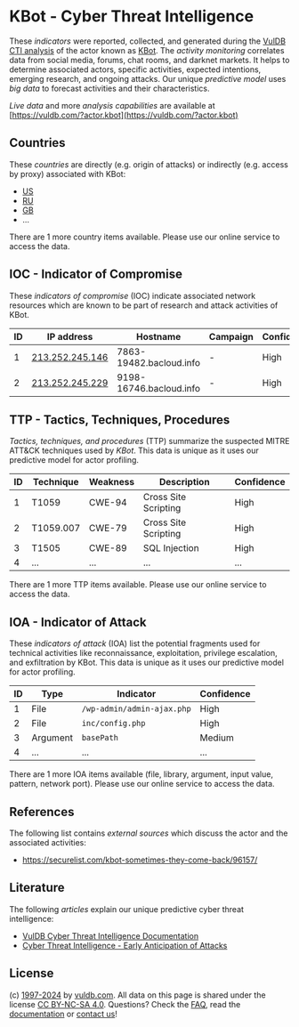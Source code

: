 # KBot - Cyber Threat Intelligence

These _indicators_ were reported, collected, and generated during the [VulDB CTI analysis](https://vuldb.com/?kb.cti) of the actor known as [KBot](https://vuldb.com/?actor.kbot). The _activity monitoring_ correlates data from social media, forums, chat rooms, and darknet markets. It helps to determine associated actors, specific activities, expected intentions, emerging research, and ongoing attacks. Our unique _predictive model_ uses _big data_ to forecast activities and their characteristics.

_Live data_ and more _analysis capabilities_ are available at [https://vuldb.com/?actor.kbot](https://vuldb.com/?actor.kbot)

## Countries

These _countries_ are directly (e.g. origin of attacks) or indirectly (e.g. access by proxy) associated with KBot:

* [US](https://vuldb.com/?country.us)
* [RU](https://vuldb.com/?country.ru)
* [GB](https://vuldb.com/?country.gb)
* ...

There are 1 more country items available. Please use our online service to access the data.

## IOC - Indicator of Compromise

These _indicators of compromise_ (IOC) indicate associated network resources which are known to be part of research and attack activities of KBot.

ID | IP address | Hostname | Campaign | Confidence
-- | ---------- | -------- | -------- | ----------
1 | [213.252.245.146](https://vuldb.com/?ip.213.252.245.146) | 7863-19482.bacloud.info | - | High
2 | [213.252.245.229](https://vuldb.com/?ip.213.252.245.229) | 9198-16746.bacloud.info | - | High

## TTP - Tactics, Techniques, Procedures

_Tactics, techniques, and procedures_ (TTP) summarize the suspected MITRE ATT&CK techniques used by _KBot_. This data is unique as it uses our predictive model for actor profiling.

ID | Technique | Weakness | Description | Confidence
-- | --------- | -------- | ----------- | ----------
1 | T1059 | CWE-94 | Cross Site Scripting | High
2 | T1059.007 | CWE-79 | Cross Site Scripting | High
3 | T1505 | CWE-89 | SQL Injection | High
4 | ... | ... | ... | ...

There are 1 more TTP items available. Please use our online service to access the data.

## IOA - Indicator of Attack

These _indicators of attack_ (IOA) list the potential fragments used for technical activities like reconnaissance, exploitation, privilege escalation, and exfiltration by KBot. This data is unique as it uses our predictive model for actor profiling.

ID | Type | Indicator | Confidence
-- | ---- | --------- | ----------
1 | File | `/wp-admin/admin-ajax.php` | High
2 | File | `inc/config.php` | High
3 | Argument | `basePath` | Medium
4 | ... | ... | ...

There are 1 more IOA items available (file, library, argument, input value, pattern, network port). Please use our online service to access the data.

## References

The following list contains _external sources_ which discuss the actor and the associated activities:

* https://securelist.com/kbot-sometimes-they-come-back/96157/

## Literature

The following _articles_ explain our unique predictive cyber threat intelligence:

* [VulDB Cyber Threat Intelligence Documentation](https://vuldb.com/?kb.cti)
* [Cyber Threat Intelligence - Early Anticipation of Attacks](https://www.scip.ch/en/?labs.20201022)

## License

(c) [1997-2024](https://vuldb.com/?kb.changelog) by [vuldb.com](https://vuldb.com/?kb.about). All data on this page is shared under the license [CC BY-NC-SA 4.0](https://creativecommons.org/licenses/by-nc-sa/4.0/). Questions? Check the [FAQ](https://vuldb.com/?kb.faq), read the [documentation](https://vuldb.com/?kb) or [contact us](https://vuldb.com/?contact)!
